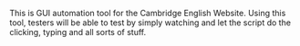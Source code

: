 This is GUI automation tool for the Cambridge English Website. Using this tool, testers will be able to test by simply watching and let the script do the clicking, typing and all sorts of stuff.
